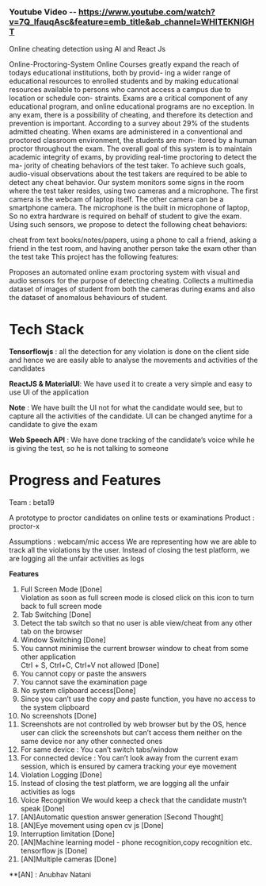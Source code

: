 ### Youtube Video -- https://www.youtube.com/watch?v=7Q_lfauqAsc&feature=emb_title&ab_channel=WHITEKNIGHT

Online cheating detection using AI and React Js

Online-Proctoring-System
Online Courses greatly expand the reach of todays educational institutions, both by provid- ing a wider range of educational resources to enrolled students and by making educational resources available to persons who cannot access a campus due to location or schedule con- straints. Exams are a critical component of any educational program, and online educational programs are no exception. In any exam, there is a possibility of cheating, and therefore its detection and prevention is important. According to a survey about 29% of the students admitted cheating. When exams are administered in a conventional and proctored classroom environment, the students are mon- itored by a human proctor throughout the exam. The overall goal of this system is to maintain academic integrity of exams, by providing real-time proctoring to detect the ma- jority of cheating behaviors of the test taker. To achieve such goals, audio-visual observations about the test takers are required to be able to detect any cheat behavior. Our system monitors some signs in the room where the test taker resides, using two cameras and a microphone. The first camera is the webcam of laptop itself. The other camera can be a smartphone camera. The microphone is the built in microphone of laptop, So no extra hardware is required on behalf of student to give the exam. Using such sensors, we propose to detect the following cheat behaviors:

cheat from text books/notes/papers,
using a phone to call a friend,
asking a friend in the test room, and
having another person take the exam other than the test take
This project has the following features:

Proposes an automated online exam proctoring system with visual and audio sensors for the purpose of detecting cheating.
Collects a multimedia dataset of images of student from both the cameras during exams and also the dataset of anomalous behaviours of student.

# Tech Stack
**Tensorflowjs** : all the detection for any violation is done on the client side and hence we are easily able to analyse the movements and activities of the candidates

**ReactJS & MaterialUI**: We have used it to create a very simple and easy to use UI of the application

**Note** : We have built the UI not for what the candidate would see, but to capture all the activities of the candidate. UI can be changed anytime for a candidate to give the exam

**Web Speech API** : We have done tracking of the candidate’s voice while he is giving the test, so he is not talking to someone

# Progress and Features

Team : beta19

A prototype to proctor candidates on online tests or examinations
Product : proctor-x

Assumptions : 
webcam/mic access
We are representing how we are able to track all the violations by the user. Instead of closing the test platform, we are logging all the unfair activities as logs

**Features**
1. Full Screen Mode [Done] <br>
Violation as soon as full screen mode is closed click on this icon to turn back to full screen mode <br>
2. Tab Switching [Done]<br>
3. Detect the tab switch so that no user is able view/cheat from any other tab on the browser<br>
4. Window Switching [Done]<br>
5. You cannot minimise the current browser window to cheat from some other application<br>
Ctrl + S, Ctrl+C, Ctrl+V not allowed [Done]<br>
6. You cannot copy or paste the answers<br>
7. You cannot save the examination page<br>
8. No system clipboard access[Done]<br>
9. Since you can’t use the copy and paste function, you have no access to the system clipboard<br>
10. No screenshots [Done]<br>
11. Screenshots are not controlled by web browser but by the OS, hence user can click the screenshots but can’t access them neither on the same device nor any other connected ones<br>
12. For same device : You can’t switch tabs/window<br>
13. For connected device : You can’t look away from the current exam session, which is ensured by camera tracking your eye movement<br>
14. Violation Logging [Done]<br>
15. Instead of closing the test platform, we are logging all the unfair activities as logs<br>
16. Voice Recognition	 We would keep a check that the candidate mustn’t speak [Done]<br>
17. [AN]Automatic question answer generation [Second Thought]	<br>
18. [AN]Eye movement using open cv js	[Done]<br>
19. Interruption limitation [Done]	<br>									
20. [AN]Machine learning model - phone recognition,copy recognition etc.  tensorflow js [Done]<br>
21. [AN]Multiple cameras [Done]<br>

**[AN] : Anubhav Natani


